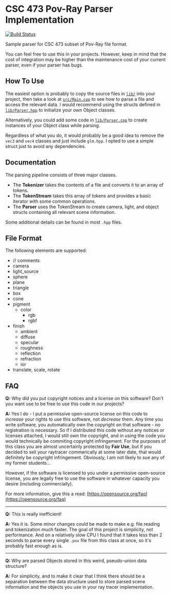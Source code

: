 
# CSC 473 Pov-Ray Parser Implementation

[![Build Status](https://travis-ci.org/calpoly-csc473/parser.svg?branch=master)](https://travis-ci.org/calpoly-csc473/parser)

Sample parser for CSC 473 subset of Pov-Ray file format.

You can feel free to use this in your projects.
However, keep in mind that the cost of integration may be higher than the maintenance cost of your current parser,
even if your parser has bugs.


## How To Use

The easiest option is probably to copy the source files in [`lib/`](lib/) into your project,
then take a look at [`src/Main.cpp`](src/Main.cpp) to see how to parse a file and access the relevant data.
I would recommend using the structs defined in [`lib/Parser.hpp`](lib/Parser.hpp) to initialize your own Object classes.

Alternatively, you could add some code in [`lib/Parser.cpp`](lib/Parser.cpp) to create instances of your Object class while parsing.

Regardless of what you do, it would probably be a good idea to remove the `vec3` and `vec4` classes and just include `glm.hpp`.
I opted to use a simple struct just to avoid any dependencies.


## Documentation

The parsing pipeline consists of three major classes.

- The **Tokenizer** takes the contents of a file and converts it to an array of tokens.
- The **TokenStream** takes this array of tokens and provides a basic iterator with some common operations.
- The **Parser** uses the TokenStream to create camera, light, and object structs containing all relevant scene information.

Some additional details can be found in most `.hpp` files.


## File Format

The following elements are supported:

- // comments
- camera
- light_source
- sphere
- plane
- triangle
- box
- cone
- pigment
  - color
    - rgb
    - rgbf
- finish
  - ambient
  - diffuse
  - specular
  - roughness
  - reflection
  - refraction
  - ior
- translate, scale, rotate

## FAQ

**Q:** Why did you put copyright notices and a license on this software?
Don't you want use to be free to use this code in our projects?

**A:** Yes I do - I put a permissive open-source license on this code to
*increase* your rights to use this software, not *decrease* them.
Any time you write software, you automatically own the copyright on that software - no registration is necessary.
So if I distributed this code without any notices or licenses attached,
I would still own the copyright, and in using the code you would technically be commiting copyright infringement.
For the purposes of this class you are almost uncertainly protected by **Fair Use**,
but if you decided to sell your raytracer commerically at some later date,
that would definitely be copyright infringement.
Obviously, I am not likely to sue any of my former students...

However, if the software is licensed to you under a permissive open-source license,
you are legally free to use the software in whatever capacity you desire (including commercially).

For more information, give this a read: [https://opensource.org/faq](https://opensource.org/faq)

---

**Q:** This is really inefficient!

**A:** Yes it is. Some minor changes could be made to make e.g. file reading and tokenization much faster.
The goal of this project is simplicity, not performance.
And on a relatively slow CPU I found that it takes less than 2 seconds to parse every single `.pov` file from this class at once,
so it's probably fast enough as is.

---

**Q:** Why are parsed Objects stored in this weird, pseudo-union data structure?

**A:** For simplicity, and to make it clear that I think there should be a separation between
the data structure used to store parsed scene information and the objects you use in your
ray tracer implementation.
